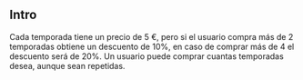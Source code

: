 ## Intro

Cada temporada tiene un precio de 5 €, pero si el usuario compra más de 2 temporadas obtiene un descuento de 10%, en caso de comprar más de 4 el descuento será de 20%. Un usuario puede comprar cuantas temporadas desea, aunque sean repetidas.

